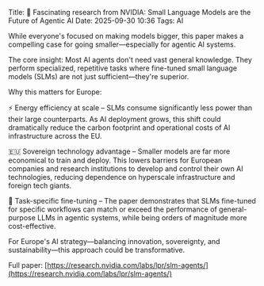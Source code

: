 Title: 🔬 Fascinating research from NVIDIA: Small Language Models are the Future of Agentic AI
Date: 2025-09-30 10:36
Tags: AI

While everyone's focused on making models bigger, this paper makes a compelling case for going smaller—especially for agentic AI systems.

The core insight: Most AI agents don't need vast general knowledge. They perform specialized, repetitive tasks where fine-tuned small language models (SLMs) are not just sufficient—they're superior.

Why this matters for Europe:

⚡ Energy efficiency at scale – SLMs consume significantly less power than their large counterparts. As AI deployment grows, this shift could dramatically reduce the carbon footprint and operational costs of AI infrastructure across the EU.

🇪🇺 Sovereign technology advantage – Smaller models are far more economical to train and deploy. This lowers barriers for European companies and research institutions to develop and control their own AI technologies, reducing dependence on hyperscale infrastructure and foreign tech giants.

🎯 Task-specific fine-tuning – The paper demonstrates that SLMs fine-tuned for specific workflows can match or exceed the performance of general-purpose LLMs in agentic systems, while being orders of magnitude more cost-effective.

For Europe's AI strategy—balancing innovation, sovereignty, and sustainability—this approach could be transformative.

Full paper: [https://research.nvidia.com/labs/lpr/slm-agents/](https://research.nvidia.com/labs/lpr/slm-agents/)
